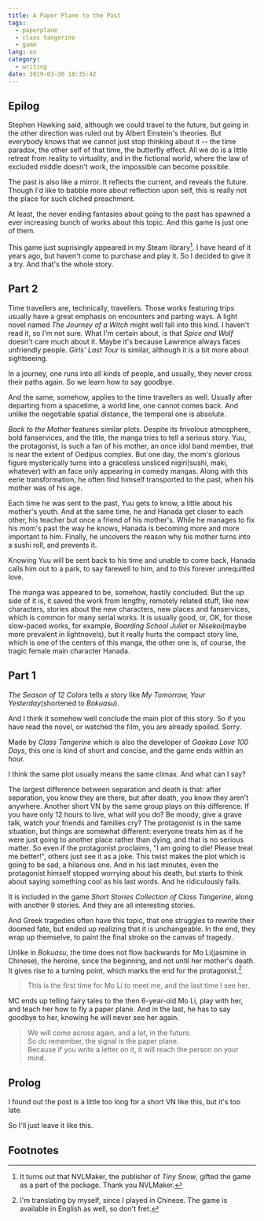 ```yaml
---
title: A Paper Plane to the Past
tags:
  - paperplane
  - class tangerine
  - game
lang: en
category:
  - writing
date: 2019-03-30 18:35:42
---
```



## Epilog

Stephen Hawking said, although we could travel to the future, but going in the other direction was ruled out by Albert Einstein's theories. But everybody knows that we cannot just stop thinking about it -- the time paradox, the other self of that time, the butterfly effect. All we do is a little retreat from reality to virtuality, and in the fictional world, where the law of excluded middle doesn't work, the impossible can become possible.

<!-- more -->

The past is also like a mirror. It reflects the current, and reveals the future. Though I'd like to babble more about reflection upon self, this is really not the place for such cliched preachment.

At least, the never ending fantasies about going to the past has spawned a ever increasing bunch of works about this topic. And this game is just one of them.

This game just suprisingly appeared in my Steam library[^1]. I have heard of it years ago, but haven't come to purchase and play it. So I decided to give it a try. And that's the whole story.

## Part 2

Time travellers are, technically, travellers. Those works featuring trips usually have a great emphasis on encounters and parting ways. A light novel named *The Journey of a Witch* might well fall into this kind. I haven't read it, so I'm not sure. What I'm certain about, is that *Spice and Wolf* doesn't care much about it. Maybe it's because Lawrence always faces unfriendly people. *Girls' Last Tour* is similar, although it is a bit more about sightseeing.

In a journey, one runs into all kinds of people, and usually, they never cross their paths again. So we learn how to say goodbye.

And the same, somehow, applies to the time travellers as well. Usually after departing from a spacetime, a world line, one cannot comes back. And unlike the negotiable spatial distance, the temporal one is absolute.

*Back to the Mother* features similar plots. Despite its frivolous atmosphere, bold fanservices, and the title, the manga tries to tell a serious story. Yuu, the protagonist, is such a fan of his mother, an once idol band member, that is near the extent of Oedipus complex. But one day, the mom's glorious figure mysterically turns into a graceless unsliced nigiri(sushi, maki, whatever) with an face only appearing in comedy mangas. Along with this eerie transformation, he often find himself transported to the past, when his mother was of his age.

Each time he was sent to the past, Yuu gets to know, a little about his mother's youth. And at the same time, he and Hanada get closer to each other, his teacher but once a friend of his mother's. While he manages to fix his mom's past the way he knows, Hanada is becoming more and more important to him. Finally, he uncovers the reason why his mother turns into a sushi roll, and prevents it.

Knowing Yuu will be sent back to his time and unable to come back, Hanada calls him out to a park, to say farewell to him, and to this forever unrequitted love.

The manga was appeared to be, somehow, hastily concluded. But the up side of it is, it saved the work from lengthy, remotely related stuff, like new characters, stories about the new characters, new places and fanservices, which is common for many serial works. It is usually good, or, OK, for those slow-paced works, for example, *Boarding School Juliet* or *Nisekoi*(maybe more prevalent in lightnovels), but it really hurts the compact story line, which is one of the centers of this manga, the other one is, of course, the tragic female main character Hanada.

## Part 1

*The Season of 12 Colors* tells a story like *My Tomorrow, Your Yesterday*(shortened to *Bokuasu*).

And I think it somehow well conclude the main plot of this story. So if you have read the novel, or watched the film, you are already spoiled. Sorry.

Made by *Class Tangerine* which is also the developer of *Gaokao Love 100 Days*, this one is kind of short and concise, and the game ends within an hour.

I think the same plot usually means the same climax. And what can I say?

The largest difference between separation and death is that: after separation, you know they are there, but after death, you know they aren't anywhere. Another short VN by the same group plays on this difference. If you have only 12 hours to live, what will you do? Be moody, give a grave talk, watch your friends and families cry? The protagonist is in the same situation, but things are somewhat different: everyone treats him as if he were just going to another place rather than dying, and that is no serious matter. So even if the protagonist proclaims, "I am going to die! Please treat me better!", others just see it as a joke. This twist makes the plot which is going to be sad, a hilarious one. And in his last minutes, even the protagonist himself stopped worrying about his death, but starts to think about saying something cool as his last words. And he ridiculously fails.

It is included in the game *Short Stories Collection of Class Tangerine*, along with another 9 stories. And they are all interesting stories.

And Greek tragedies often have this topic, that one struggles to rewrite their doomed fate, but ended up realizing that it is unchangeable. In the end, they wrap up themselve, to paint the final stroke on the canvas of tragedy.

Unlike in *Bokuasu*, the time does not flow backwards for Mo Li(jasmine in Chinese), the heroine, since the beginning, and not until her mother's death. It gives rise to a turning point, which marks the end for the protagonist.[^2]

> This is the first time for Mo Li to meet me, and the last time I see her.

MC ends up telling fairy tales to the then 6-year-old Mo Li, play with her, and teach her how to fly a paper plane. And in the last, he has to say goodbye to her, knowing he will never see her again.

> We will come across again, and a lot, in the future.  
> So do remember, the signal is the paper plane.  
> Because if you write a letter on it, it will reach the person on your mind.  

## Prolog

I found out the post is a little too long for a short VN like this, but it's too late.

So I'll just leave it like this.

## Footnotes

[^1]: It turns out that NVLMaker, the publisher of *Tiny Snow*, gifted the game as a part of the package. Thank you NVLMaker.

[^2]: I'm translating by myself, since I played in Chinese. The game is available in English as well, so don't fret.